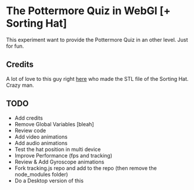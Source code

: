 # The Pottermore Quiz in WebGl [+ Sorting Hat]
This experiment want to provide the Pottermore Quiz in an other level. Just for fun.

## Credits
A lot of love to this guy right [here](https://www.thingiverse.com/thing:501495) who made the STL file of the Sorting Hat. Crazy man.

## TODO
- Add credits
- Remove Global Variables [bleah]
- Review code
- Add video animations
- Add audio animations
- Test the hat position in multi device
- Improve Performance (fps and tracking)
- Review & Add Gyroscope animations
- Fork tracking.js repo and add to the repo (then remove the node_modules folder)
- Do a Desktop version of this